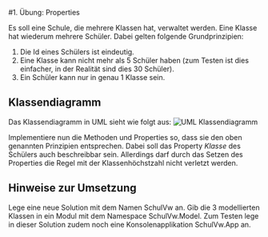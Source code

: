 #1. Übung: Properties

Es soll eine Schule, die mehrere Klassen hat, verwaltet werden. Eine Klasse hat wiederum mehrere Schüler. Dabei gelten folgende Grundprinzipien:
1. Die Id eines Schülers ist eindeutig.
2. Eine Klasse kann nicht mehr als 5 Schüler haben (zum Testen ist dies einfacher, in der Realität sind dies 30 Schüler).
3. Ein Schüler kann nur in genau 1 Klasse sein.

##  Klassendiagramm
Das Klassendiagramm in UML sieht wie folgt aus:
![UML Klassendiagramm](https://github.com/schletz/fachtheorie_1617/blob/master/uebung1/SchulVwKlassendiagramm3.png)

Implementiere nun die Methoden und Properties so, dass sie den oben genannten Prinzipien entsprechen. Dabei soll das Property *Klasse* des Schülers auch beschreibbar sein. Allerdings darf durch das Setzen des Properties die Regel mit der Klassenhöchstzahl nicht verletzt werden.

## Hinweise zur Umsetzung
Lege eine neue Solution mit dem Namen SchulVw an. Gib die 3 modellierten Klassen in ein Modul mit dem Namespace SchulVw.Model. Zum Testen lege in dieser Solution zudem noch eine Konsolenapplikation SchulVw.App an.
